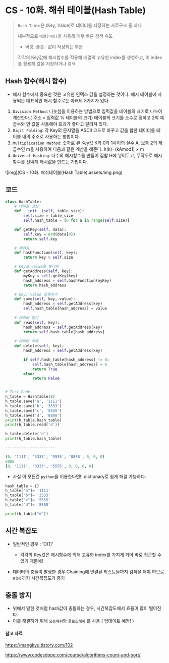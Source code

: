 # CS - 10화. 해쉬 테이블(Hash Table)

> `Hash Table`은 (Key, Value)로 데이터를 저장하는 자료구조 중 하나
>
> 내부적으로 `배열(버킷)`을 사용해 매우 빠른 검색 속도
>
> - 버킷, 슬롯 : 값이 저장되는 부분
>
> 각각의 Key값에 해시함수를 적용해 배열의 고유한 index를 생성하고, 이 index를 활용해 값을 저장하거나 검색



## Hash 함수(해시 함수) 

- 해시 함수에서 중요한 것은 고유한 인덱스 값을 설정하는 것이다. 해시 테이블에 사용되는 대표적인 해시 함수로는 아래의 3가지가 있다.

1. `Division Method`: 나눗셈을 이용하는 방법으로 입력값을 테이블의 크기로 나누어 계산한다.( 주소 = 입력값 % 테이블의 크기) 테이블의 크기를 소수로 정하고 2의 제곱수와 먼 값을 사용해야 효과가 좋다고 알려져 있다.
2. `Digit Folding`: 각 Key의 문자열을 ASCII 코드로 바꾸고 값을 합한 데이터를 테이블 내의 주소로 사용하는 방법이다.
3. `Multiplication Method`: 숫자로 된 Key값 K와 0과 1사이의 실수 A, 보통 2의 제곱수인 m을 사용하여 다음과 같은 계산을 해준다. h(k)=(kAmod1) × m
4. `Univeral Hashing`: 다수의 해시함수를 만들어 집합 H에 넣어두고, 무작위로 해시함수를 선택해 해시값을 만드는 기법이다.



![img](CS - 10화. 해쉬테이블(Hash Table).assets/img.png)







## 코드

```python
class HashTable:
    # 테이블 생성
    def __init__(self, table_size):
        self.size = table_size
        self.hash_table = [0 for a in range(self.size)]

    def getKey(self, data):
        self.key = ord(data[0])
        return self.key

    # 해쉬화
    def hashFunction(self, key):
        return key % self.size

    # key로 value를 불러옴
    def getAddress(self, key):
        myKey = self.getKey(key)
        hash_address = self.hashFunction(myKey)
        return hash_address

    # key, value 등록하기
    def save(self, key, value):
        hash_address = self.getAddress(key)
        self.hash_table[hash_address] = value
    
    # 데이터 읽기
    def read(self, key):
        hash_address = self.getAddress(key)
        return self.hash_table[hash_address]
    
    # 데이터 삭제
    def delete(self, key):
        hash_address = self.getAddress(key)

        if self.hash_table[hash_address] != 0:
            self.hash_table[hash_address] = 0
            return True
        else:
            return False


# Test Code
h_table = HashTable(8)
h_table.save('a', '1111')
h_table.save('b', '3333')
h_table.save('c', '5555')
h_table.save('d', '8888')
print(h_table.hash_table)
print(h_table.read('d'))

h_table.delete('d')
print(h_table.hash_table)

----------------------

[0, '1111', '3333', '5555', '8888', 0, 0, 0]
8888
[0, '1111', '3333', '5555', 0, 0, 0, 0]
```

- 사실 이 모든건 `python`을 이용한다면!! dictionary로 쉽게 해결 가능하다.

```python
hash_table = {}
h_table["a"]= '1111'
h_table["b"]= '3333'
h_table["c"]= '5555'
h_table["d"]= '8888'

print(h_table["d"])
```





## 시간 복잡도

- 일반적인 경우 : 'O(1)'

  - 각각의 Key값은 해시함수에 의해 고유한 index를 가지게 되어 바로 접근할 수 있기 때문에!

- 데이터의 충돌이 발생한 경우 Chaining에 연결된 리스트들까지 검색을 해야 하므로 `O(N)`까지 시간복잡도가 증가

  

## 충돌 방지

- 위에서 말한 것처럼 hash값이 충돌하는 경우, 시간복잡도에서 효율이 많이 떨어진다.
- 이를 해결하기 위해 `오픈해쉬`와 `클로즈해쉬` 를 사용 ( 업데이트 예정! )



#### 참고 자료

https://mangkyu.tistory.com/102

https://www.codesdope.com/course/algorithms-count-and-sort/




